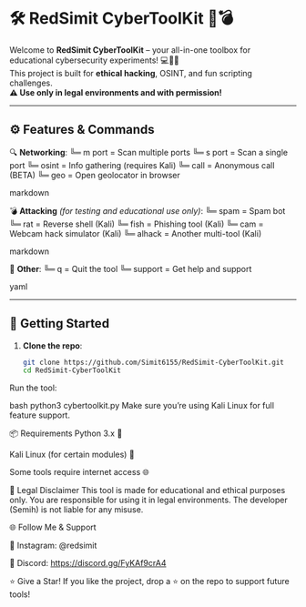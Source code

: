 # 🛠️ RedSimit CyberToolKit 🧠💣

Welcome to **RedSimit CyberToolKit** – your all-in-one toolbox for educational cybersecurity experiments! 💻🧑‍💻  
This project is built for **ethical hacking**, OSINT, and fun scripting challenges.  
**⚠️ Use only in legal environments and with permission!**

---

## ⚙️ Features & Commands

🔍 **Networking**:
╚═ m port = Scan multiple ports
╚═ s port = Scan a single port
╚═ osint = Info gathering (requires Kali)
╚═ call = Anonymous call (BETA)
╚═ geo = Open geolocator in browser

markdown

💣 **Attacking** *(for testing and educational use only)*:
╚═ spam = Spam bot
╚═ rat = Reverse shell (Kali)
╚═ fish = Phishing tool (Kali)
╚═ cam = Webcam hack simulator (Kali)
╚═ alhack = Another multi-tool (Kali)

markdown

🔧 **Other**:
╚═ q = Quit the tool
╚═ support = Get help and support

yaml

---

## 🚀 Getting Started

1. **Clone the repo**:
   ```bash
   git clone https://github.com/Simit6155/RedSimit-CyberToolKit.git
   cd RedSimit-CyberToolKit
Run the tool:

bash
python3 cybertoolkit.py
Make sure you’re using Kali Linux for full feature support.

📦 Requirements
Python 3.x 🐍

Kali Linux (for certain modules) 🐲

Some tools require internet access 🌐

🧠 Legal Disclaimer
This tool is made for educational and ethical purposes only.
You are responsible for using it in legal environments.
The developer (Semih) is not liable for any misuse.

🌐 Follow Me & Support

📸 Instagram: @redsimit

💬 Discord: https://discord.gg/FyKAf9crA4

⭐ Give a Star!
If you like the project, drop a ⭐ on the repo to support future tools!
